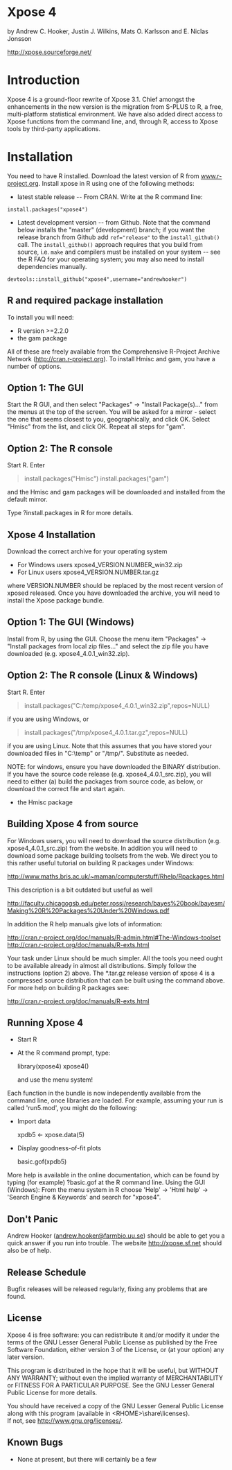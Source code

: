 Xpose 4
====================

by Andrew C. Hooker, Justin J. Wilkins, Mats O. Karlsson 
and E. Niclas Jonsson

http://xpose.sourceforge.net/

# Introduction

Xpose 4 is a ground-floor rewrite of Xpose 3.1. Chief amongst the enhancements
in the new version is the migration from S-PLUS to R, a free,
multi-platform statistical environment.  We have also added direct access to Xpose
functions from the command line, and, through R, access to Xpose tools by
third-party applications.

# Installation

You need to have R installed.  Download the latest version of R from www.r-project.org.
Install xpose in R using one of the following methods:

* latest stable release -- From CRAN.  Write at the R command line:

```
install.packages("xpose4")
```

* Latest development version -- from Github. Note that the command below installs the "master" 
(development) branch; if you want the release branch from Github add `ref="release"` to the
`install_github()` call. The `install_github()` approach requires that you build from source, 
i.e. `make` and compilers must be installed on your system -- see the R FAQ for your operating system; 
you may also need to install dependencies manually.

```
devtools::install_github("xpose4",username="andrewhooker")
```


R and required package installation
-----------------------------------
To install you will need:

* R version >=2.2.0
* the gam package

All of these are freely available from the Comprehensive R-Project
Archive Network (http://cran.r-project.org). To install Hmisc and gam,
you have a number of options.

  Option 1: The GUI 
  ---------------------------
  Start the R GUI, and then select "Packages" -> "Install Package(s)..."
  from the menus at the top of the screen. You will be asked for a 
  mirror - select the one that seems closest to you, geographically,
  and click OK. Select "Hmisc" from the list, and click OK. Repeat all
  steps for "gam". 

  Option 2: The R console
  -----------------------
  Start R. Enter
  
  > install.packages("Hmisc")
  > install.packages("gam")

  and the Hmisc and gam packages will be downloaded and installed from the
  default mirror.

  Type ?install.packages in R for more details.
 

Xpose 4 Installation
--------------------
Download the correct archive for your operating system

  * For Windows users xpose4_VERSION.NUMBER_win32.zip
  * For Linux users xpose4_VERSION.NUMBER.tar.gz

where VERSION.NUMBER should be replaced by the most recent version of
xposed released. Once you have downloaded the archive, you will need to
install the Xpose package bundle. 

  Option 1: The GUI (Windows)
  ---------------------------
  Install from R, by using the GUI. Choose the menu item "Packages" ->
  "Install packages from local zip files..." and select the zip file
  you have downloaded (e.g. xpose4_4.0.1_win32.zip).

  Option 2: The R console (Linux & Windows)
  -----------------------------------------
  Start R. Enter
  
  > install.packages("C:/temp/xpose4_4.0.1_win32.zip",repos=NULL)

  if you are using Windows, or

  > install.packages("/tmp/xpose4_4.0.1.tar.gz",repos=NULL)

  if you are using Linux. Note that this assumes that you have stored
  your downloaded files in "C:\temp" or "/tmp/". Substitute as 
  needed.

NOTE: for windows, ensure you have downloaded the BINARY
distribution. If you have the source code release
(e.g. xpose4_4.0.1_src.zip), you will need to either (a) build the
packages from source code, as below, or download the correct file and
start again.  

* the Hmisc package 


Building Xpose 4 from source
----------------------------
For Windows users, you will need to download the source distribution
(e.g. xpose4_4.0.1_src.zip) from the website. In addition you will
need to download some package building toolsets from the web. We
direct you to this rather useful tutorial on building R packages under
Windows: 

http://www.maths.bris.ac.uk/~maman/computerstuff/Rhelp/Rpackages.html

This description is a bit outdated but useful as well

http://faculty.chicagogsb.edu/peter.rossi/research/bayes%20book/bayesm/Making%20R%20Packages%20Under%20Windows.pdf 

In addition the R help manuals give lots of information:

http://cran.r-project.org/doc/manuals/R-admin.html#The-Windows-toolset
http://cran.r-project.org/doc/manuals/R-exts.html

Your task under Linux should be much simpler. All the tools you need ought
to be available already in almost all distributions. Simply follow the
instructions (option 2) above.  The *.tar.gz release version of xpose
4 is a compressed source distribution that can be built using the
command above.  For more help on building R packages see:

http://cran.r-project.org/doc/manuals/R-exts.html


Running Xpose 4
---------------
* Start R
* At the R command prompt, type:
  
  library(xpose4) <ENTER>
  xpose4() <ENTER>

  and use the menu system!

Each function in the bundle is now independently available from the command
line, once libraries are loaded. For example, assuming your run is called
'run5.mod', you might do the following:

* Import data

  xpdb5 <- xpose.data(5)

* Display goodness-of-fit plots

  basic.gof(xpdb5)

More help is available in the online documentation, which can be found by
typing (for example) ?basic.gof at the R command line.  Using the GUI
(Windows): From the menu system in R choose 'Help' -> 'Html help' ->
'Search Engine & Keywords' and search for "xpose4".   


Don't Panic
-----------
Andrew Hooker (andrew.hooker@farmbio.uu.se)
should be able to get you a quick answer if you run into trouble.  The
website http://xpose.sf.net  should also be of help.


Release Schedule
----------------
Bugfix releases will be released regularly, fixing any problems that are
found. 


License
-------
Xpose 4 is free software: you can redistribute it and/or modify
it under the terms of the GNU Lesser General Public License as published by
the Free Software Foundation, either version 3 of the License, or
(at your option) any later version.

This program is distributed in the hope that it will be useful,
but WITHOUT ANY WARRANTY; without even the implied warranty of
MERCHANTABILITY or FITNESS FOR A PARTICULAR PURPOSE.  See the
GNU Lesser General Public License for more details.

You should have received a copy of the GNU Lesser General Public License
along with this program (available in \<RHOME>\share\licenses).  
If not, see <http://www.gnu.org/licenses/>.


Known Bugs
----------------------
* None at present, but there will certainly be a few


